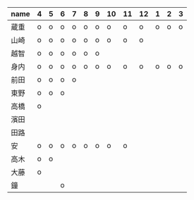 |name|4|5|6|7|8|9|10|11|12|1|2|3|
|----|----|----|----|----|----|----|----|----|----|----|----|----|
|蔵重|o|o|o|o|o|o|o|o|o|o|o|o|
|山崎|o|o|o|o|o|o|o|o|o||||
|越智|o|o|o|o|o|o|||||||
|身内|o|o|o|o|o|o|o|o|o|o|o|o|
|前田|o|o|o|o|||||||||
|東野|o|o|o||||||||||
|高橋|o||||||||||||
|濱田|||||||||||||
|田路|||||||||||||
|安|o|o|o|o|o|o|o|o|||||
|高木|o|o|||||||||||
|大藤|o||||||||||||
|鐘|||o||||||||||
